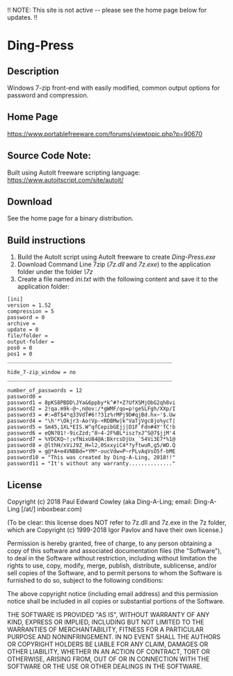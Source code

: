 !! NOTE: This site is not active -- please see the home page below for updates. !!


# Ding-Press
## Description 

Windows 7-zip front-end with easily modified, common output options for password and compression.


## Home Page
https://www.portablefreeware.com/forums/viewtopic.php?p=90670

## Source Code Note: 

Built using AutoIt freeware scripting language: https://www.autoitscript.com/site/autoit/

## Download

See the home page for a binary distribution.

## Build instructions

1. Build the AutoIt script using AutoIt freeware to create *Ding-Press.exe*
2. Download Command Line 7zip (*7z.dll* and *7z.exe*) to the application folder under the folder *\7z*
3. Create a file named *ini.txt* with the following content and save it to the application folder:

```
[ini]
version = 1.52
compression = 5
password = 0
archive = 
update = 0
file/folder = 
output-folder = 
pos0 = 0
pos1 = 0
_____________________________________________________

hide_7-zip_window = no
_____________________________________________________

number_of_passwords = 12
password0 = 
password1 = 8pKS8PBDD\JYa&6ppby*k^#?+Z?UfXSMjObG2qh8vi
password2 = 2!qa.m9k-@~,n@ov:/*gWMF/qo=p!geSLFgh/XXp/I
password3 = #:=BT$4*q33VdT#6!?31z%rMPj9D#qjBd.hx~'$.Uw
password4 = "\h'*\Okjr3-Ao!Vp-+RDBMw|k"VaTjVgc8jo%ycT|
password5 = Sm45,1XL*EIS.W^qfCepibGEjj|D1F`Fdn#4Y'fC!b
password6 = eQN?01!-9icZzd;"8~4-2F%BL*isz?xJ^S@7$jjM'4
password7 = %YDCKQ~!;vfNixU84@A:BkrcsDjUx_`54Vi3E7*%1@
password8 = @lthH/xViJ9Z_H=l2,0SxxyiC4*?yftwuR,g5/WO.Q
password9 = g@*A+e4VNBBd=*YM*-oucVdw=P~rPLvAqVsO5f-bME
password10 = "This was created by Ding-A-Ling, 2018!!"
password11 = "It's without any warranty.............."

```

## License

Copyright (c) 2018 Paul Edward Cowley (aka Ding-A-Ling; email: Ding-A-Ling [/at/] inboxbear.com)

(To be clear: this license does NOT refer to 7z.dll and 7z.exe in the 7z folder,
which are Copyright (c) 1999-2018 Igor Pavlov and have their own license.)

Permission is hereby granted, free of charge, to any person obtaining a copy
of this software and associated documentation files (the "Software"), to deal
in the Software without restriction, including without limitation the rights
to use, copy, modify, merge, publish, distribute, sublicense, and/or sell
copies of the Software, and to permit persons to whom the Software is
furnished to do so, subject to the following conditions:

The above copyright notice (including email address) and this permission notice
shall be included in all copies or substantial portions of the Software.

THE SOFTWARE IS PROVIDED "AS IS", WITHOUT WARRANTY OF ANY KIND, EXPRESS OR
IMPLIED, INCLUDING BUT NOT LIMITED TO THE WARRANTIES OF MERCHANTABILITY,
FITNESS FOR A PARTICULAR PURPOSE AND NONINFRINGEMENT. IN NO EVENT SHALL THE
AUTHORS OR COPYRIGHT HOLDERS BE LIABLE FOR ANY CLAIM, DAMAGES OR OTHER
LIABILITY, WHETHER IN AN ACTION OF CONTRACT, TORT OR OTHERWISE, ARISING FROM,
OUT OF OR IN CONNECTION WITH THE SOFTWARE OR THE USE OR OTHER DEALINGS IN THE
SOFTWARE.


